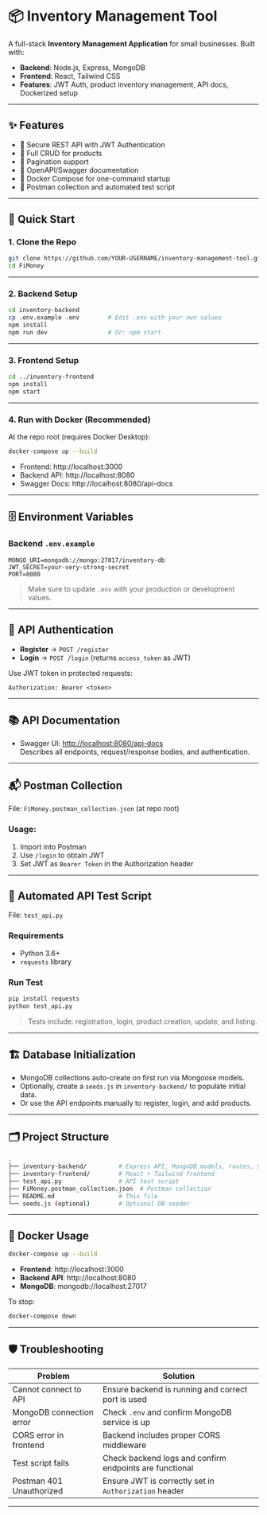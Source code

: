 # 📦 Inventory Management Tool

A full-stack **Inventory Management Application** for small businesses. Built with:

- **Backend**: Node.js, Express, MongoDB
- **Frontend**: React, Tailwind CSS
- **Features**: JWT Auth, product inventory management, API docs, Dockerized setup

---

## ✨ Features

- 🔐 Secure REST API with JWT Authentication  
- 🧾 Full CRUD for products  
- 📄 Pagination support  
- 📘 OpenAPI/Swagger documentation  
- 🐳 Docker Compose for one-command startup  
- 🧪 Postman collection and automated test script  

---

## 🚀 Quick Start

### 1. Clone the Repo

```bash
git clone https://github.com/YOUR-USERNAME/inventory-management-tool.git
cd FiMoney
```

---

### 2. Backend Setup

```bash
cd inventory-backend
cp .env.example .env        # Edit .env with your own values
npm install
npm run dev                 # Or: npm start
```

---

### 3. Frontend Setup

```bash
cd ../inventory-frontend
npm install
npm start
```

---

### 4. Run with Docker (Recommended)

At the repo root (requires Docker Desktop):

```bash
docker-compose up --build
```

- Frontend: http://localhost:3000  
- Backend API: http://localhost:8080  
- Swagger Docs: http://localhost:8080/api-docs  

---

## 🗄️ Environment Variables

### Backend `.env.example`

```env
MONGO_URI=mongodb://mongo:27017/inventory-db
JWT_SECRET=your-very-strong-secret
PORT=8080
```

> Make sure to update `.env` with your production or development values.

---

## 🔑 API Authentication

- **Register** → `POST /register`
- **Login** → `POST /login` (returns `access_token` as JWT)

Use JWT token in protected requests:

```
Authorization: Bearer <token>
```

---

## 📚 API Documentation

- Swagger UI: [http://localhost:8080/api-docs](http://localhost:8080/api-docs)  
  Describes all endpoints, request/response bodies, and authentication.

---

## 📬 Postman Collection

File: `FiMoney.postman_collection.json` (at repo root)

### Usage:

1. Import into Postman  
2. Use `/login` to obtain JWT  
3. Set JWT as `Bearer Token` in the Authorization header  

---

## 🧪 Automated API Test Script

File: `test_api.py`

### Requirements

- Python 3.6+
- `requests` library

### Run Test

```bash
pip install requests
python test_api.py
```

> Tests include: registration, login, product creation, update, and listing.

---

## 🏗️ Database Initialization

- MongoDB collections auto-create on first run via Mongoose models.
- Optionally, create a `seeds.js` in `inventory-backend/` to populate initial data.
- Or use the API endpoints manually to register, login, and add products.

---

## 🗂️ Project Structure

```bash
.
├── inventory-backend/         # Express API, MongoDB models, routes, Swagger
├── inventory-frontend/        # React + Tailwind frontend
├── test_api.py                # API test script
├── FiMoney.postman_collection.json  # Postman collection
├── README.md                  # This file
└── seeds.js (optional)        # Optional DB seeder
```

---

## 🐳 Docker Usage

```bash
docker-compose up --build
```

- **Frontend**: http://localhost:3000  
- **Backend API**: http://localhost:8080  
- **MongoDB**: mongodb://localhost:27017  

To stop:

```bash
docker-compose down
```

---

## 🛡️ Troubleshooting

| Problem                  | Solution                                                  |
|--------------------------|-----------------------------------------------------------|
| Cannot connect to API    | Ensure backend is running and correct port is used        |
| MongoDB connection error | Check `.env` and confirm MongoDB service is up            |
| CORS error in frontend   | Backend includes proper CORS middleware                   |
| Test script fails        | Check backend logs and confirm endpoints are functional   |
| Postman 401 Unauthorized | Ensure JWT is correctly set in `Authorization` header     |

---
